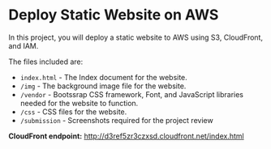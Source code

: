 # Deploy Static Website on AWS

In this project, you will deploy a static website to AWS using S3, CloudFront, and IAM.

The files included are:

- `index.html` - The Index document for the website.
- `/img` - The background image file for the website.
- `/vendor` - Bootssrap CSS framework, Font, and JavaScript libraries needed for the website to function.
- `/css` - CSS files for the website.
- `/submission` - Screenshots required for the project review

**CloudFront endpoint:** http://d3ref5zr3czxsd.cloudfront.net/index.html
